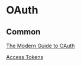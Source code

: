 # OAuth

## Common

[The Modern Guide to OAuth](https://fusionauth.io/learn/expert-advice/oauth/modern-guide-to-oauth/)

[Access Tokens](https://auth0.com/docs/secure/tokens/access-tokens)